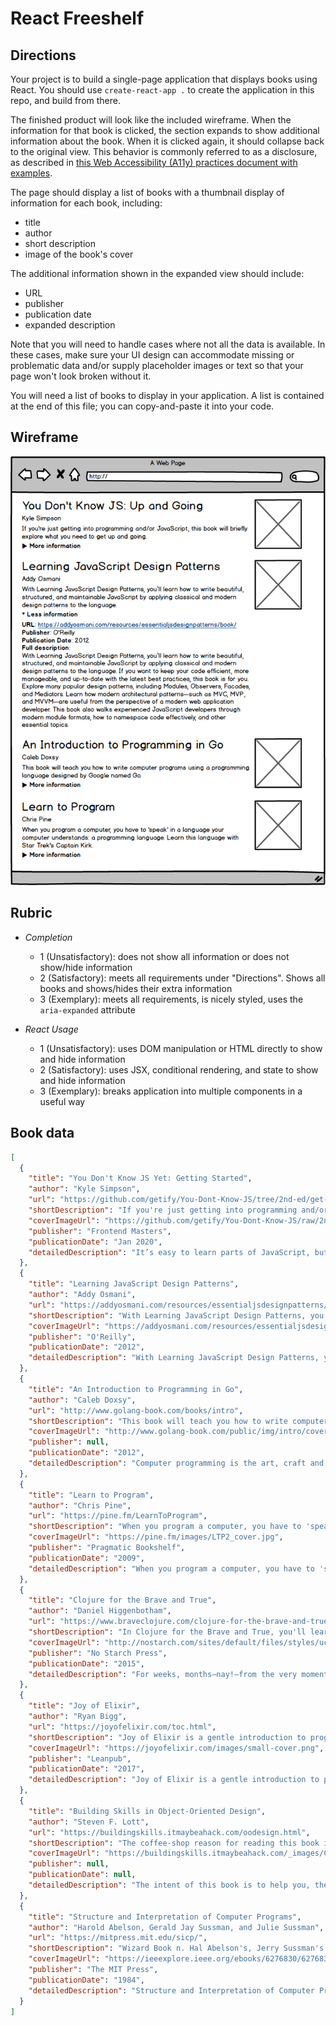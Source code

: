 # React Freeshelf

## Directions

Your project is to build a single-page application that displays books using React. You should use `create-react-app .` to create the application in this repo, and build from there.

The finished product will look like the included wireframe. When the information for that book is clicked, the section expands to show additional information about the book. When it is clicked again, it should collapse back to the original view. This behavior is commonly referred to as a disclosure, as described in [this Web Accessibility (A11y) practices document with examples](https://www.w3.org/WAI/ARIA/apg/patterns/disclosure/).

The page should display a list of books with a thumbnail display of information for each book, including:

- title
- author
- short description
- image of the book's cover

The additional information shown in the expanded view should include:

- URL
- publisher
- publication date
- expanded description

Note that you will need to handle cases where not all the data is available. In these cases, make sure your UI design can accommodate missing or problematic data and/or supply placeholder images or text so that your page won't look broken without it.

You will need a list of books to display in your application. A list is contained at the end of this file; you can copy-and-paste it into your code.

## Wireframe

![Wireframe](freeshelf-wireframe.png)

## Rubric

- _Completion_

  - 1 (Unsatisfactory): does not show all information or does not show/hide information
  - 2 (Satisfactory): meets all requirements under "Directions". Shows all books and shows/hides their extra information
  - 3 (Exemplary): meets all requirements, is nicely styled, uses the `aria-expanded` attribute

- _React Usage_
  - 1 (Unsatisfactory): uses DOM manipulation or HTML directly to show and hide information
  - 2 (Satisfactory): uses JSX, conditional rendering, and state to show and hide information
  - 3 (Exemplary): breaks application into multiple components in a useful way

## Book data

```json
[
  {
    "title": "You Don't Know JS Yet: Getting Started",
    "author": "Kyle Simpson",
    "url": "https://github.com/getify/You-Dont-Know-JS/tree/2nd-ed/get-started",
    "shortDescription": "If you're just getting into programming and/or JavaScript, this book will briefly explore what you need to get up and going.",
    "coverImageUrl": "https://github.com/getify/You-Dont-Know-JS/raw/2nd-ed/get-started/images/cover.png",
    "publisher": "Frontend Masters",
    "publicationDate": "Jan 2020",
    "detailedDescription": "It’s easy to learn parts of JavaScript, but much harder to learn it completely—or even sufficiently—whether you’re new to the language or have used it for years. With the 'You Don’t Know JS' book series, you’ll get a more complete understanding of JavaScript, including trickier parts of the language that many experienced JavaScript programmers simply avoid. The series’ first book, Up & Going, provides the necessary background for those of you with limited programming experience. By learning the basic building blocks of programming, as well as JavaScript’s core mechanisms, you’ll be prepared to dive into the other, more in-depth books in the series—and be well on your way toward true JavaScript."
  },
  {
    "title": "Learning JavaScript Design Patterns",
    "author": "Addy Osmani",
    "url": "https://addyosmani.com/resources/essentialjsdesignpatterns/book/",
    "shortDescription": "With Learning JavaScript Design Patterns, you’ll learn how to write beautiful, structured, and maintainable JavaScript by applying classical and modern design patterns to the language.",
    "coverImageUrl": "https://addyosmani.com/resources/essentialjsdesignpatterns/cover/cover.jpg",
    "publisher": "O'Reilly",
    "publicationDate": "2012",
    "detailedDescription": "With Learning JavaScript Design Patterns, you’ll learn how to write beautiful, structured, and maintainable JavaScript by applying classical and modern design patterns to the language. If you want to keep your code efficient, more manageable, and up-to-date with the latest best practices, this book is for you. Explore many popular design patterns, including Modules, Observers, Facades, and Mediators. Learn how modern architectural patterns—such as MVC, MVP, and MVVM—are useful from the perspective of a modern web application developer. This book also walks experienced JavaScript developers through modern module formats, how to namespace code effectively, and other essential topics."
  },
  {
    "title": "An Introduction to Programming in Go",
    "author": "Caleb Doxsy",
    "url": "http://www.golang-book.com/books/intro",
    "shortDescription": "This book will teach you how to write computer programs using a programming language designed by Google named Go.",
    "coverImageUrl": "http://www.golang-book.com/public/img/intro/cover.4194045234.png",
    "publisher": null,
    "publicationDate": "2012",
    "detailedDescription": "Computer programming is the art, craft and science of writing programs which define how computers operate. This book will teach you how to write computer programs using a programming language designed by Google named Go. Go is a general purpose programming language with advanced features and a clean syntax. Because of its wide availability on a variety of platforms, its robust well-documented common library, and its focus on good software engineering principles, Go is an ideal language to learn as your first programming language."
  },
  {
    "title": "Learn to Program",
    "author": "Chris Pine",
    "url": "https://pine.fm/LearnToProgram",
    "shortDescription": "When you program a computer, you have to 'speak' in a language your computer understands: a programming language. ",
    "coverImageUrl": "https://pine.fm/images/LTP2_cover.jpg",
    "publisher": "Pragmatic Bookshelf",
    "publicationDate": "2009",
    "detailedDescription": "When you program a computer, you have to 'speak' in a language your computer understands: a programming language. There are lots and lots of different languages out there, and many of them are excellent. In this tutorial I chose to use my favorite programming language, Ruby."
  },
  {
    "title": "Clojure for the Brave and True",
    "author": "Daniel Higgenbotham",
    "url": "https://www.braveclojure.com/clojure-for-the-brave-and-true/",
    "shortDescription": "In Clojure for the Brave and True, you'll learn to wield this awesome language to its fullest!",
    "coverImageUrl": "http://nostarch.com/sites/default/files/styles/uc_product/public/clojure_cover-front_final.png",
    "publisher": "No Starch Press",
    "publicationDate": "2015",
    "detailedDescription": "For weeks, months—nay!—from the very moment you were born, you’ve felt it calling to you. At long last you'll be united with the programming language you've been longing for: Clojure! Clojure’s popularity continues to grow, with companies like Netflix using it to build everything from complex, distributed systems to simple microservices to user interfaces. In Clojure for the Brave and True, you'll learn to wield this awesome language to its fullest!"
  },
  {
    "title": "Joy of Elixir",
    "author": "Ryan Bigg",
    "url": "https://joyofelixir.com/toc.html",
    "shortDescription": "Joy of Elixir is a gentle introduction to programming, aimed at people who already know some things about computers, but who have little-to-no programming experience.",
    "coverImageUrl": "https://joyofelixir.com/images/small-cover.png",
    "publisher": "Leanpub",
    "publicationDate": "2017",
    "detailedDescription": "Joy of Elixir is a gentle introduction to programming, aimed at people who already know some things about computers, but who have little-to-no programming experience. If you think you don't know enough about computers, well you got here already and that's enough! This book will teach you the core concepts of the Elixir programming language in a fun and enjoyable way. If you're completely new to programming and you want to learn how to make a computer do things using the power of programming and you want to experience some joy while doing it, then read on!"
  },
  {
    "title": "Building Skills in Object-Oriented Design",
    "author": "Steven F. Lott",
    "url": "https://buildingskills.itmaybeahack.com/oodesign.html",
    "shortDescription": "The coffee-shop reason for reading this book is to provide the beginning designer with a sequence of interesting and moderately complex exercises in OO design.",
    "coverImageUrl": "https://buildingskills.itmaybeahack.com/_images/Cover3x4.jpg",
    "publisher": null,
    "publicationDate": null,
    "detailedDescription": "The intent of this book is to help you, the beginning designer, by giving you a sequence of interesting and moderately complex exercises in OO design. The exercises are not focused on a language, but on a design process. The exercises are not hypothetical, but must lead directly to working programs. This book can also help managers develop a level of comfort with the process of OO software development. This book allows the reader to explore the processes and artifacts of OO design before project deadlines make good design seem impossible."
  },
  {
    "title": "Structure and Interpretation of Computer Programs",
    "author": "Harold Abelson, Gerald Jay Sussman, and Julie Sussman",
    "url": "https://mitpress.mit.edu/sicp/",
    "shortDescription": "Wizard Book n. Hal Abelson's, Jerry Sussman's and Julie Sussman's Structure and Interpretation of Computer Programs (MIT Press, 1984; ISBN 0-262-01077-1), an excellent computer science text used in introductory courses at MIT. So called because of the wizard on the jacket. One of the bibles of the LISP/Scheme world. Also, less commonly, known as the Purple Book.",
    "coverImageUrl": "https://ieeexplore.ieee.org/ebooks/6276830/6276830.jpg",
    "publisher": "The MIT Press",
    "publicationDate": "1984",
    "detailedDescription": "Structure and Interpretation of Computer Programs has had a dramatic impact on computer science curricula over the past decade. This long-awaited revision contains changes throughout the text. There are new implementations of most of the major programming systems in the book, including the interpreters and compilers, and the authors have incorporated many small changes that reflect their experience teaching the course at MIT since the first edition was published. A new theme has been introduced that emphasizes the central role played by different approaches to dealing with time in computational models: objects with state, concurrent programming, functional programming and lazy evaluation, and nondeterministic programming. There are new example sections on higher-order procedures in graphics and on applications of stream processing in numerical programming, and many new exercises. In addition, all the programs have been reworked to run in any Scheme implementation that adheres to the IEEE standard."
  }
]
```
